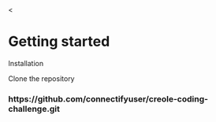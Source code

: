 <<!DOCTYPE html>
<html>
<head>
	<meta charset="utf-8">
	<title></title>
</head>
<body>
<h1>Getting started</h1>
<div class="installation">
	<p>Installation</p>
	<p>Clone the repository</p>
	<h3>https://github.com/connectifyuser/creole-coding-challenge.git</h3>
</div>
</body>
</html>